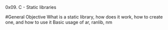 0x09. C - Static libraries

#General Objective
What is a static library, how does it work, how to create one, and how to use it
Basic usage of ar, ranlib, nm
